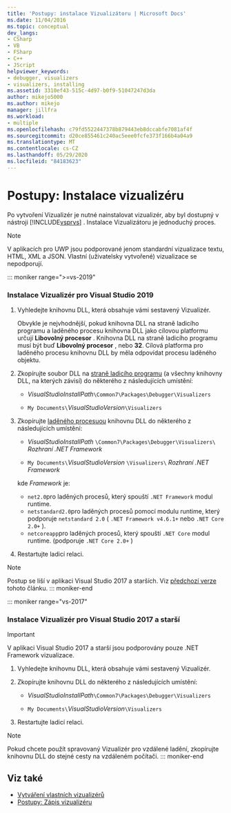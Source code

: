 ```yaml
---
title: 'Postupy: instalace Vizualizátoru | Microsoft Docs'
ms.date: 11/04/2016
ms.topic: conceptual
dev_langs:
- CSharp
- VB
- FSharp
- C++
- JScript
helpviewer_keywords:
- debugger, visualizers
- visualizers, installing
ms.assetid: 3310ef43-515c-4d97-b0f9-51047247d3da
author: mikejo5000
ms.author: mikejo
manager: jillfra
ms.workload:
- multiple
ms.openlocfilehash: c79fd5522447378b879443eb8dccabfe7081af4f
ms.sourcegitcommit: d20ce855461c240ac5eee0fcfe373f166b4a04a9
ms.translationtype: MT
ms.contentlocale: cs-CZ
ms.lasthandoff: 05/29/2020
ms.locfileid: "84183623"
---
```

# <a name="how-to-install-a-visualizer"></a>Postupy: Instalace vizualizéru
Po vytvoření Vizualizér je nutné nainstalovat vizualizér, aby byl dostupný v nástroji [!INCLUDE[vsprvs](../code-quality/includes/vsprvs_md.md)] . Instalace Vizualizátoru je jednoduchý proces.

> [!NOTE]
> V aplikacích pro UWP jsou podporované jenom standardní vizualizace textu, HTML, XML a JSON. Vlastní (uživatelsky vytvořené) vizualizace se nepodporují.

::: moniker range=">=vs-2019"
### <a name="to-install-a-visualizer-for-visual-studio-2019"></a>Instalace Vizualizér pro Visual Studio 2019
  
1. Vyhledejte knihovnu DLL, která obsahuje vámi sestavený Vizualizér.

   Obvykle je nejvhodnější, pokud knihovna DLL na straně ladicího programu a laděného procesu knihovna DLL jako cílovou platformu určují **Libovolný procesor** . Knihovna DLL na straně ladicího programu musí být buď **Libovolný procesor** , nebo **32**. Cílová platforma pro laděného procesu knihovnu DLL by měla odpovídat procesu laděného objektu.

2. Zkopírujte soubor DLL na [straně ladicího programu](create-custom-visualizers-of-data.md#to-create-the-debugger-side) (a všechny knihovny DLL, na kterých závisí) do některého z následujících umístění:

    - *VisualStudioInstallPath*`\Common7\Packages\Debugger\Visualizers`

    - `My Documents\`*VisualStudioVersion*`\Visualizers`
    
3. Zkopírujte [laděného procesuou](create-custom-visualizers-of-data.md#to-create-the-visualizer-object-source-for-the-debuggee-side) knihovnu DLL do některého z následujících umístění:

    - *VisualStudioInstallPath* `\Common7\Packages\Debugger\Visualizers\` *Rozhraní .NET Framework*

    - `My Documents\`*VisualStudioVersion* `\Visualizers\` *Rozhraní .NET Framework*

    kde *Framework* je:
    - `net2.0`pro laděných procesů, který spouští `.NET Framework` modul runtime.
    - `netstandard2.0`pro laděných procesů pomocí modulu runtime, který podporuje `netstandard 2.0` ( `.NET Framework v4.6.1+` nebo `.NET Core 2.0+` ).
    - `netcoreapp`pro laděných procesů, který spouští `.NET Core` modul runtime. (podporuje `.NET Core 2.0+` )

4. Restartujte ladicí relaci.

> [!NOTE]
> Postup se liší v aplikaci Visual Studio 2017 a starších. Viz [předchozí verze](how-to-install-a-visualizer.md?view=vs-2017) tohoto článku.
::: moniker-end

::: moniker range="vs-2017"
### <a name="to-install-a-visualizer-for-visual-studio-2017-and-older"></a>Instalace Vizualizér pro Visual Studio 2017 a starší

> [!IMPORTANT]
> V aplikaci Visual Studio 2017 a starší jsou podporovány pouze .NET Framework vizualizace.

1. Vyhledejte knihovnu DLL, která obsahuje vámi sestavený Vizualizér.

2. Zkopírujte knihovnu DLL do některého z následujících umístění:

    - *VisualStudioInstallPath*`\Common7\Packages\Debugger\Visualizers`

    - `My Documents\`*VisualStudioVersion*`\Visualizers`

3. Restartujte ladicí relaci.

> [!NOTE]
> Pokud chcete použít spravovaný Vizualizér pro vzdálené ladění, zkopírujte knihovnu DLL do stejné cesty na vzdáleném počítači.
::: moniker-end

## <a name="see-also"></a>Viz také
- [Vytváření vlastních vizualizérů](../debugger/create-custom-visualizers-of-data.md)
- [Postupy: Zápis vizualizéru](create-custom-visualizers-of-data.md)
